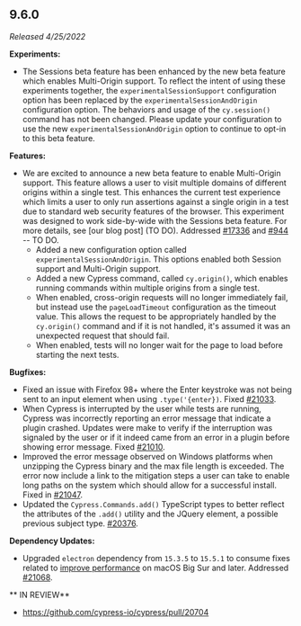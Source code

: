 ## 9.6.0

_Released 4/25/2022_

**Experiments:**

- The Sessions beta feature has been enhanced by the new beta feature which
  enables Multi-Origin support. To reflect the intent of using these experiments
  together, the `experimentalSessionSupport` configuration option has been
  replaced by the `experimentalSessionAndOrigin` configuration option. The
  behaviors and usage of the `cy.session()` command has not been changed. Please
  update your configuration to use the new `experimentalSessionAndOrigin` option
  to continue to opt-in to this beta feature.

**Features:**

- We are excited to announce a new beta feature to enable Multi-Origin support.
  This feature allows a user to visit multiple domains of different origins
  within a single test. This enhances the current test experience which limits a
  user to only run assertions against a single origin in a test due to standard
  web security features of the browser. This experiment was designed to work
  side-by-wide with the Sessions beta feature. For more details, see [our blog
  post] (TO DO). Addressed
  [#17336](https://github.com/cypress-io/cypress/issues/17336) and
  [#944](https://github.com/cypress-io/cypress/issues/944) -- TO DO.
  - Added a new configuration option called `experimentalSessionAndOrigin`. This
    options enabled both Session support and Multi-Origin support.
  - Added a new Cypress command, called `cy.origin()`, which enables running
    commands within multiple origins from a single test.
  - When enabled, cross-origin requests will no longer immediately fail, but
    instead use the `pageLoadTimeout` configuration as the timeout value. This
    allows the request to be appropriately handled by the `cy.origin()` command
    and if it is not handled, it's assumed it was an unexpected request that
    should fail.
  - When enabled, tests will no longer wait for the page to load before starting
    the next tests.

**Bugfixes:**

- Fixed an issue with Firefox 98+ where the Enter keystroke was not being sent
  to an input element when using `.type('{enter})`. Fixed
  [#21033](https://github.com/cypress-io/cypress/issues/21033).
- When Cypress is interrupted by the user while tests are running, Cypress was
  incorrectly reporting an error message that indicate a plugin crashed. Updates
  were make to verify if the interruption was signaled by the user or if it
  indeed came from an error in a plugin before showing error message. Fixed
  [#21010](https://github.com/cypress-io/cypress/issues/21010).
- Improved the error message observed on Windows platforms when unzipping the
  Cypress binary and the max file length is exceeded. The error now include a
  link to the mitigation steps a user can take to enable long paths on the
  system which should allow for a successful install. Fixed in
  [#21047](https://github.com/cypress-io/cypress/pull/21047).
- Updated the `Cypress.Commands.add()` TypeScript types to better reflect the
  attributes of the `.add()` utility and the JQuery element, a possible previous
  subject type. [#20376](https://github.com/cypress-io/cypress/issues/20376).

**Dependency Updates:**

- Upgraded `electron` dependency from `15.3.5` to `15.5.1` to consume fixes
  related to
  [improve performance](https://github.com/electron/electron/pull/33406) on
  macOS Big Sur and later. Addressed
  [#21068](https://github.com/cypress-io/cypress/issues/21068).

** IN REVIEW**

- https://github.com/cypress-io/cypress/pull/20704
